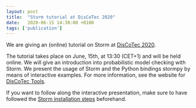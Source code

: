 ```yaml
---
layout: post
title:  "Storm tutorial at DisCoTec 2020"
date:   2020-06-15 14:30:00 +0100
tags: ['publication']
---
```


We are giving an (online) tutorial on Storm at [DisCoTec 2020](https://www.discotec.org/2020/).
<!--more-->

The tutorial takes place on June, 15th, at 13:30 (CET+1) and will be held online.
We will give an introduction into probabilistic model checking with Storm.
We present the usage of Storm and the Python bindings stormpy by means of interactive examples.
For more information, see the website for [DisCoTec Tools](https://www.discotec.org/2020/tutorials#the-probabilistic-model-checker-storm).

If you want to follow along the interactive presentation, make sure to have followed the [Storm installation steps](https://www.discotec.org/2020/storm-tutorial) beforehand.
